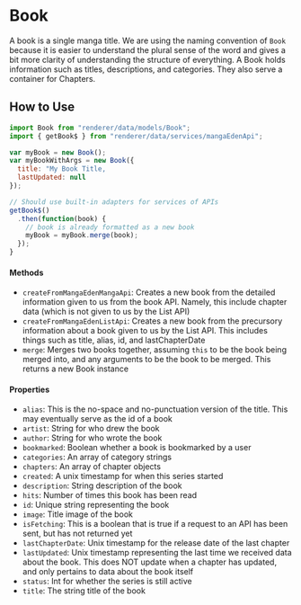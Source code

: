 Book
=====
A book is a single manga title. We are using the naming convention of `Book` because it is easier to understand the plural sense of the word and gives a bit more clarity of understanding the structure of everything.  A Book holds information such as titles, descriptions, and categories.  They also serve a container for Chapters.

How to Use
----------
```js
import Book from "renderer/data/models/Book";
import { getBook$ } from "renderer/data/services/mangaEdenApi";

var myBook = new Book();
var myBookWithArgs = new Book({
  title: "My Book Title,
  lastUpdated: null
});

// Should use built-in adapters for services of APIs
getBook$()
  .then(function(book) {
    // book is already formatted as a new book
    myBook = myBook.merge(book);
  });
}
```

#### Methods
 * `createFromMangaEdenMangaApi`: Creates a new book from the detailed information given to us from the book API. Namely, this include chapter data (which is not given to us by the List API)
 * `createFromMangaEdenListApi`: Creates a new book from the precursory information about a book given to us by the List API. This includes things such as title, alias, id, and lastChapterDate
 * `merge`: Merges two books together, assuming `this` to be the book being merged into, and any arguments to be the book to be merged. This returns a new Book instance

#### Properties
* `alias`: This is the no-space and no-punctuation version of the title. This may eventually serve as the id of a book
* `artist`: String for who drew the book
* `author`: String for who wrote the book
* `bookmarked`: Boolean whether a book is bookmarked by a user
* `categories`: An array of category strings
* `chapters`: An array of chapter objects
* `created`: A unix timestamp for when this series started
* `description`: String description of the book
* `hits`: Number of times this book has been read
* `id`: Unique string representing the book
* `image`: Title image of the book
* `isFetching`: This is a boolean that is true if a request to an API has been sent, but has not returned yet
* `lastChapterDate`: Unix timestamp for the release date of the last chapter
* `lastUpdated`: Unix timestamp representing the last time we received data about the book. This does NOT update when a chapter has updated, and only pertains to data about the book itself
* `status`: Int for whether the series is still active
* `title`: The string title of the book
